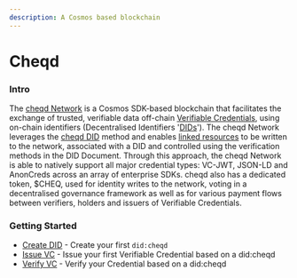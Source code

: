 ```yaml
---
description: A Cosmos based blockchain
---
```


# Cheqd

### Intro

The [cheqd Network](https://explorer.cheqd.io/) is a Cosmos SDK-based blockchain that facilitates the exchange of trusted, verifiable data off-chain [Verifiable Credentials](https://www.w3.org/TR/vc-data-model/), using on-chain identifiers (Decentralised Identifiers '[DIDs](https://www.w3.org/TR/did-core/)'). The cheqd Network leverages the [cheqd DID](https://docs.cheqd.io/identity/architecture/adr-list/adr-001-cheqd-did-method) method and enables [linked resources](https://docs.cheqd.io/identity/guides/did-linked-resources) to be written to the network, associated with a DID and controlled using the verification methods in the DID Document. Through this approach, the cheqd Network is able to natively support all major credential types: VC-JWT, JSON-LD and AnonCreds across an array of enterprise SDKs. cheqd also has a dedicated token, $CHEQ, used for identity writes to the network, voting in a decentralised governance framework as well as for various payment flows between verifiers, holders and issuers of Verifiable Credentials.



### Getting Started

* [Create DID](create-did.md) - Create your first `did:cheqd`
* [Issue VC](issue-vc.md) - Issue your first Verifiable Credential based on a did:cheqd
* [Verify VC](verify-vc.md) - Verify your Credential based on a did:cheqd



